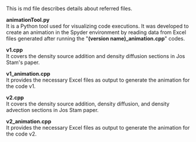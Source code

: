 This is md file describes details about referred files.

**animationTool.py** <br />
It is a Python tool used for visualizing code executions. It was developed to create an animation in the Spyder environment by reading data from Excel files generated after running the "**(version name)_animation.cpp**" codes.

**v1.cpp**<br />
It covers the density source addition and density diffusion sections in Jos Stam's paper.

**v1_animation.cpp**<br />
It provides the necessary Excel files as output to generate the animation for the code v1.

**v2.cpp**<br />
It covers the density source addition, density diffusion, and density advection sections in Jos Stam paper.

**v2_animation.cpp**<br />
It provides the necessary Excel files as output to generate the animation for the code v2.
